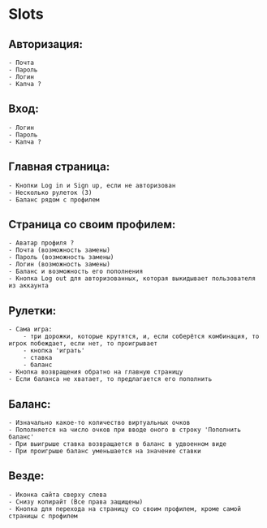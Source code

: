 # Slots
## Авторизация:
    - Почта
    - Пароль
    - Логин
    - Капча ?
## Вход:
    - Логин
    - Пароль
    - Капча ?
## Главная страница:
    - Кнопки Log in и Sign up, если не авторизован
    - Несколько рулеток (3)
    - Баланс рядом с профилем
## Страница со своим профилем:
    - Аватар профиля ?
    - Почта (возможность замены)
    - Пароль (возможность замены)
    - Логин (возможность замены)
    - Баланс и возможность его пополнения
    - Кнопка Log out для авторизованных, которая выкидывает пользователя из аккаунта
## Рулетки:
    - Сама игра:
        - три дорожки, которые крутятся, и, если соберётся комбинация, то игрок побеждает, если нет, то проигрывает
        - кнопка 'играть'
        - ставка
        - баланс
    - Кнопка возвращения обратно на главную страницу
    - Если баланса не хватает, то предлагается его пополнить
## Баланс:
    - Изначально какое-то количество виртуальных очков
    - Пополняется на число очков при вводе оного в строку 'Пополнить баланс'
    - При выигрыше ставка возвращается в баланс в удвоенном виде
    - При проигрыше баланс уменьшается на значение ставки
## Везде:
    - Иконка сайта сверху слева
    - Снизу копирайт (Все права защищены)
    - Кнопка для перехода на страницу со своим профилем, кроме самой страницы с профилем
